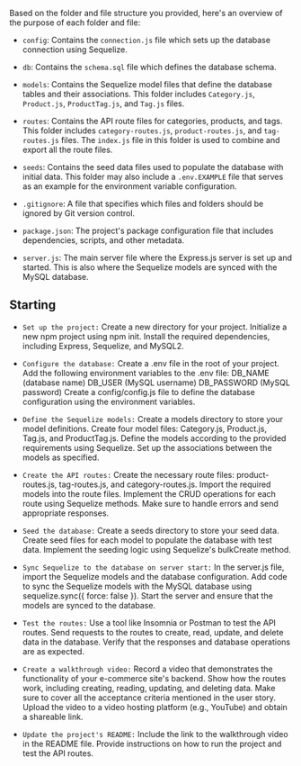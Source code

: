 Based on the folder and file structure you provided, here's an overview of the purpose of each folder and file:

- `config`: Contains the `connection.js` file which sets up the database connection using Sequelize.

- `db`: Contains the `schema.sql` file which defines the database schema.

- `models`: Contains the Sequelize model files that define the database tables and their associations. This folder includes `Category.js`, `Product.js`, `ProductTag.js`, and `Tag.js` files.

- `routes`: Contains the API route files for categories, products, and tags. This folder includes `category-routes.js`, `product-routes.js`, and `tag-routes.js` files. The `index.js` file in this folder is used to combine and export all the route files.

- `seeds`: Contains the seed data files used to populate the database with initial data. This folder may also include a `.env.EXAMPLE` file that serves as an example for the environment variable configuration.

- `.gitignore`: A file that specifies which files and folders should be ignored by Git version control.

- `package.json`: The project's package configuration file that includes dependencies, scripts, and other metadata.

- `server.js`: The main server file where the Express.js server is set up and started. This is also where the Sequelize models are synced with the MySQL database.

## Starting

- `Set up the project:`
Create a new directory for your project.
Initialize a new npm project using npm init.
Install the required dependencies, including Express, Sequelize, and MySQL2.

- `Configure the database:`
Create a .env file in the root of your project.
Add the following environment variables to the .env file:
DB_NAME (database name)
DB_USER (MySQL username)
DB_PASSWORD (MySQL password)
Create a config/config.js file to define the database configuration using the environment variables.

- `Define the Sequelize models:`
Create a models directory to store your model definitions.
Create four model files: Category.js, Product.js, Tag.js, and ProductTag.js.
Define the models according to the provided requirements using Sequelize.
Set up the associations between the models as specified.

- `Create the API routes:`
Create the necessary route files: product-routes.js, tag-routes.js, and category-routes.js.
Import the required models into the route files.
Implement the CRUD operations for each route using Sequelize methods.
Make sure to handle errors and send appropriate responses.

- `Seed the database:`
Create a seeds directory to store your seed data.
Create seed files for each model to populate the database with test data.
Implement the seeding logic using Sequelize's bulkCreate method.

- `Sync Sequelize to the database on server start:`
In the server.js file, import the Sequelize models and the database configuration.
Add code to sync the Sequelize models with the MySQL database using sequelize.sync({ force: false }).
Start the server and ensure that the models are synced to the database.

- `Test the routes:`
Use a tool like Insomnia or Postman to test the API routes.
Send requests to the routes to create, read, update, and delete data in the database.
Verify that the responses and database operations are as expected.

- `Create a walkthrough video:`
Record a video that demonstrates the functionality of your e-commerce site's backend.
Show how the routes work, including creating, reading, updating, and deleting data.
Make sure to cover all the acceptance criteria mentioned in the user story.
Upload the video to a video hosting platform (e.g., YouTube) and obtain a shareable link.

- `Update the project's README:`
Include the link to the walkthrough video in the README file.
Provide instructions on how to run the project and test the API routes.